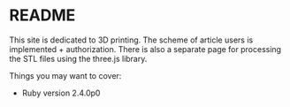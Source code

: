 # README

This site is dedicated to 3D printing. The scheme of article users is implemented + authorization. There is also a separate page for processing the STL files using the three.js library.

Things you may want to cover:

* Ruby version 2.4.0p0

